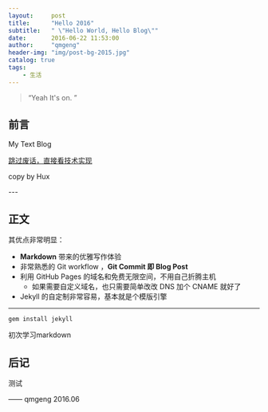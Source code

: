 ```yaml
---
layout:     post
title:      "Hello 2016"
subtitle:   " \"Hello World, Hello Blog\""
date:       2016-06-22 11:53:00
author:     "qmgeng"
header-img: "img/post-bg-2015.jpg"
catalog: true
tags:
    - 生活
---
```


> “Yeah It's on. ”


## 前言

My Text Blog

[跳过废话，直接看技术实现 ](#build) 

copy by Hux

<p id = "build"></p>
---

## 正文

其优点非常明显：

* **Markdown** 带来的优雅写作体验
* 非常熟悉的 Git workflow ，**Git Commit 即 Blog Post**
* 利用 GitHub Pages 的域名和免费无限空间，不用自己折腾主机
	* 如果需要自定义域名，也只需要简单改改 DNS 加个 CNAME 就好了 
* Jekyll 的自定制非常容易，基本就是个模版引擎





---


 `gem install jekyll`

初次学习markdown


## 后记

测试

—— qmgeng 2016.06


